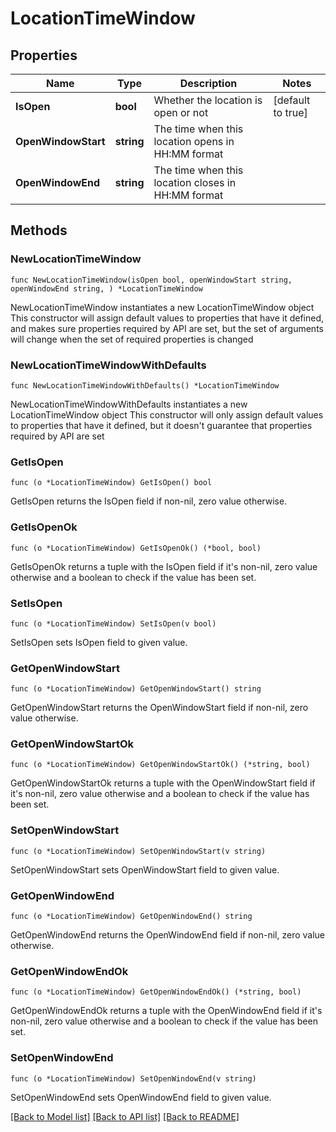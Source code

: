 # LocationTimeWindow

## Properties

Name | Type | Description | Notes
------------ | ------------- | ------------- | -------------
**IsOpen** | **bool** | Whether the location is open or not | [default to true]
**OpenWindowStart** | **string** | The time when this location opens in HH:MM format | 
**OpenWindowEnd** | **string** | The time when this location closes in HH:MM format | 

## Methods

### NewLocationTimeWindow

`func NewLocationTimeWindow(isOpen bool, openWindowStart string, openWindowEnd string, ) *LocationTimeWindow`

NewLocationTimeWindow instantiates a new LocationTimeWindow object
This constructor will assign default values to properties that have it defined,
and makes sure properties required by API are set, but the set of arguments
will change when the set of required properties is changed

### NewLocationTimeWindowWithDefaults

`func NewLocationTimeWindowWithDefaults() *LocationTimeWindow`

NewLocationTimeWindowWithDefaults instantiates a new LocationTimeWindow object
This constructor will only assign default values to properties that have it defined,
but it doesn't guarantee that properties required by API are set

### GetIsOpen

`func (o *LocationTimeWindow) GetIsOpen() bool`

GetIsOpen returns the IsOpen field if non-nil, zero value otherwise.

### GetIsOpenOk

`func (o *LocationTimeWindow) GetIsOpenOk() (*bool, bool)`

GetIsOpenOk returns a tuple with the IsOpen field if it's non-nil, zero value otherwise
and a boolean to check if the value has been set.

### SetIsOpen

`func (o *LocationTimeWindow) SetIsOpen(v bool)`

SetIsOpen sets IsOpen field to given value.


### GetOpenWindowStart

`func (o *LocationTimeWindow) GetOpenWindowStart() string`

GetOpenWindowStart returns the OpenWindowStart field if non-nil, zero value otherwise.

### GetOpenWindowStartOk

`func (o *LocationTimeWindow) GetOpenWindowStartOk() (*string, bool)`

GetOpenWindowStartOk returns a tuple with the OpenWindowStart field if it's non-nil, zero value otherwise
and a boolean to check if the value has been set.

### SetOpenWindowStart

`func (o *LocationTimeWindow) SetOpenWindowStart(v string)`

SetOpenWindowStart sets OpenWindowStart field to given value.


### GetOpenWindowEnd

`func (o *LocationTimeWindow) GetOpenWindowEnd() string`

GetOpenWindowEnd returns the OpenWindowEnd field if non-nil, zero value otherwise.

### GetOpenWindowEndOk

`func (o *LocationTimeWindow) GetOpenWindowEndOk() (*string, bool)`

GetOpenWindowEndOk returns a tuple with the OpenWindowEnd field if it's non-nil, zero value otherwise
and a boolean to check if the value has been set.

### SetOpenWindowEnd

`func (o *LocationTimeWindow) SetOpenWindowEnd(v string)`

SetOpenWindowEnd sets OpenWindowEnd field to given value.



[[Back to Model list]](../README.md#documentation-for-models) [[Back to API list]](../README.md#documentation-for-api-endpoints) [[Back to README]](../README.md)


